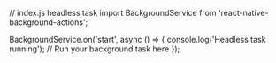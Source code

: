 <uses-permission android:name="android.permission.FOREGROUND_SERVICE" />
<uses-permission android:name="android.permission.WAKE_LOCK" />
<uses-permission android:name="android.permission.REQUEST_IGNORE_BATTERY_OPTIMIZATIONS" />

// index.js headless task
import BackgroundService from 'react-native-background-actions';

BackgroundService.on('start', async () => {
  console.log('Headless task running');
  // Run your background task here
});